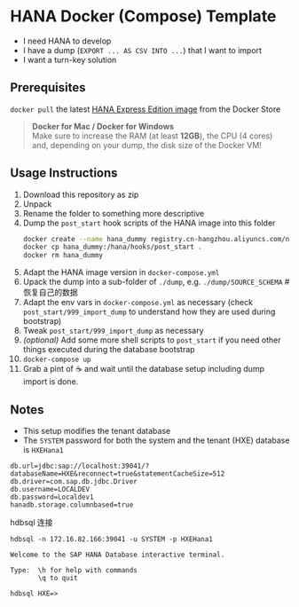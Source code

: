 # HANA Docker (Compose) Template

- I need HANA to develop
- I have a dump (`EXPORT ... AS CSV INTO ...`) that I want to import
- I want a turn-key solution

## Prerequisites

`docker pull` the latest [HANA Express Edition image][image] from the Docker Store

[image]: https://hub.docker.com/_/sap-hana-express-edition/

> **Docker for Mac / Docker for Windows**\
> Make sure to increase the RAM (at least **12GB**), the CPU (4 cores) and, depending on your dump, the disk size of the Docker VM!

## Usage Instructions

1. Download this repository as zip
1. Unpack
1. Rename the folder to something more descriptive
1. Dump the `post_start` hook scripts of the HANA image into this folder
    ```bash
    docker create --name hana_dummy registry.cn-hangzhou.aliyuncs.com/nova-base/hanaexpress:2.00.076.00.20240701.1
    docker cp hana_dummy:/hana/hooks/post_start .
    docker rm hana_dummy
    ```
1. Adapt the HANA image version in `docker-compose.yml`
1. Upack the dump into a sub-folder of `./dump`, e.g. `./dump/SOURCE_SCHEMA` # 恢复自己的数据
1. Adapt the env vars in `docker-compose.yml` as necessary (check `post_start/999_import_dump` to understand how they are
   used during bootstrap)
1. Tweak `post_start/999_import_dump` as necessary
1. *(optional)* Add some more shell scripts to `post_start` if you need other things executed during the database bootstrap
1. `docker-compose up`
1. Grab a pint of :coffee: and wait until the database setup including dump import is done.

## Notes

- This setup modifies the tenant database
- The `SYSTEM` password for both the system and the tenant (HXE) database is `HXEHana1`

```
db.url=jdbc:sap://localhost:39041/?databaseName=HXE&reconnect=true&statementCacheSize=512
db.driver=com.sap.db.jdbc.Driver
db.username=LOCALDEV
db.password=Localdev1
hanadb.storage.columnbased=true
```

hdbsql 连接
```
hdbsql -n 172.16.82.166:39041 -u SYSTEM -p HXEHana1

Welcome to the SAP HANA Database interactive terminal.

Type:  \h for help with commands
       \q to quit

hdbsql HXE=>

```
